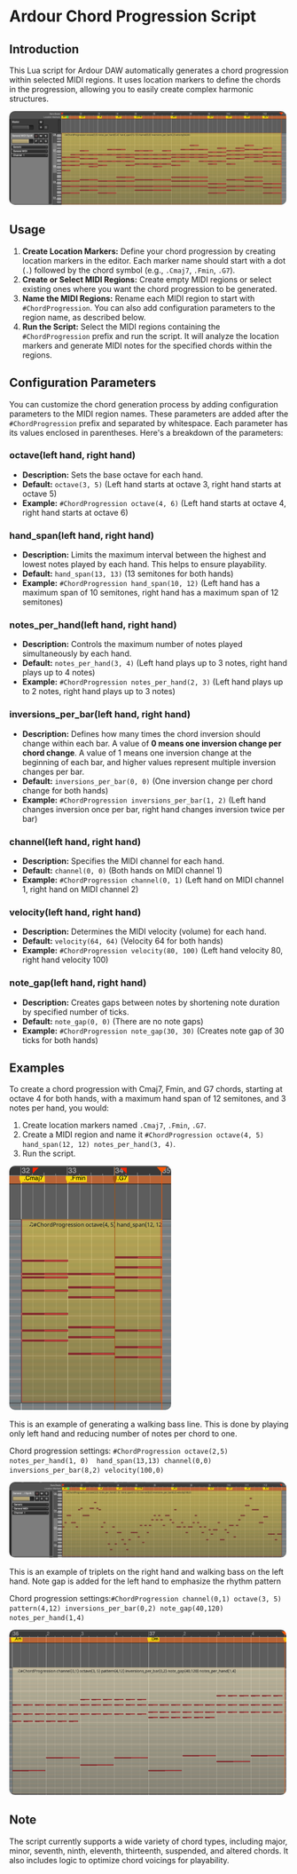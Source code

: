 
# Ardour Chord Progression Script

## Introduction

This Lua script for Ardour DAW automatically generates a chord progression within selected MIDI regions. It uses location markers to define the chords in the progression, allowing you to easily create complex harmonic structures.

<img src="src/images/img.png" alt="Example 1" style="max-width:500px; border-radius: 10px;">

## Usage

1. **Create Location Markers:** Define your chord progression by creating location markers in the editor. Each marker name should start with a dot (`.`) followed by the chord symbol (e.g., `.Cmaj7`, `.Fmin`, `.G7`).
2. **Create or Select MIDI Regions:** Create empty MIDI regions or select existing ones where you want the chord progression to be generated.
3. **Name the MIDI Regions:** Rename each MIDI region to start with `#ChordProgression`. You can also add configuration parameters to the region name, as described below.
4. **Run the Script:** Select the MIDI regions containing the `#ChordProgression` prefix and run the script. It will analyze the location markers and generate MIDI notes for the specified chords within the regions.

## Configuration Parameters

You can customize the chord generation process by adding configuration parameters to the MIDI region names. These parameters are added after the `#ChordProgression` prefix and separated by whitespace. Each parameter has its values enclosed in parentheses. Here's a breakdown of the parameters:

### octave(left hand, right hand)

* **Description:** Sets the base octave for each hand.
* **Default:** `octave(3, 5)` (Left hand starts at octave 3, right hand starts at octave 5)
* **Example:** `#ChordProgression octave(4, 6)` (Left hand starts at octave 4, right hand starts at octave 6)

### hand_span(left hand, right hand)

* **Description:** Limits the maximum interval between the highest and lowest notes played by each hand. This helps to ensure playability.
* **Default:** `hand_span(13, 13)` (13 semitones for both hands)
* **Example:** `#ChordProgression hand_span(10, 12)` (Left hand has a maximum span of 10 semitones, right hand has a maximum span of 12 semitones)

### notes_per_hand(left hand, right hand)

* **Description:** Controls the maximum number of notes played simultaneously by each hand.
* **Default:** `notes_per_hand(3, 4)` (Left hand plays up to 3 notes, right hand plays up to 4 notes)
* **Example:** `#ChordProgression notes_per_hand(2, 3)` (Left hand plays up to 2 notes, right hand plays up to 3 notes)

### inversions_per_bar(left hand, right hand)

* **Description:** Defines how many times the chord inversion should change within each bar. A value of **0 means one inversion change per chord change**. A value of 1 means one inversion change at the beginning of each bar, and higher values represent multiple inversion changes per bar.
* **Default:** `inversions_per_bar(0, 0)` (One inversion change per chord change for both hands)
* **Example:** `#ChordProgression inversions_per_bar(1, 2)` (Left hand changes inversion once per bar, right hand changes inversion twice per bar)

### channel(left hand, right hand)

* **Description:** Specifies the MIDI channel for each hand.
* **Default:** `channel(0, 0)` (Both hands on MIDI channel 1)
* **Example:** `#ChordProgression channel(0, 1)` (Left hand on MIDI channel 1, right hand on MIDI channel 2)

### velocity(left hand, right hand)

* **Description:** Determines the MIDI velocity (volume) for each hand.
* **Default:** `velocity(64, 64)` (Velocity 64 for both hands)
* **Example:** `#ChordProgression velocity(80, 100)` (Left hand velocity 80, right hand velocity 100)

### note_gap(left hand, right hand)

* **Description:** Creates gaps between notes by shortening note duration by specified number of ticks. 
* **Default:** `note_gap(0, 0)` (There are no note gaps)
* **Example:** `#ChordProgression note_gap(30, 30)` (Creates note gap of 30 ticks for both hands)

## Examples

To create a chord progression with Cmaj7, Fmin, and G7 chords, starting at octave 4 for both hands, with a maximum hand span of 12 semitones, and 3 notes per hand, you would:

1. Create location markers named `.Cmaj7`, `.Fmin`, `.G7`.
2. Create a MIDI region and name it `#ChordProgression octave(4, 5) hand_span(12, 12) notes_per_hand(3, 4)`.
3. Run the script.

<img src="src/images/img_1.png" alt="Example 2" style="max-width:500px; border-radius: 10px;">

This is an example of generating a walking bass line. This is done by playing only left hand and reducing number of notes per chord to one.

Chord progression settings: `#ChordProgression octave(2,5) notes_per_hand(1, 0)  hand_span(13,13) channel(0,0) inversions_per_bar(8,2) velocity(100,0)`

<img src="src/images/img_2.png" alt="Example 3" style="max-width:500px; border-radius: 10px;">

This is an example of triplets on the right hand and walking bass on the left hand. Note gap is added for the left hand to emphasize the rhythm pattern

Chord progression settings:`#ChordProgression channel(0,1) octave(3, 5) pattern(4,12) inversions_per_bar(0,2) note_gap(40,120) notes_per_hand(1,4)`

<img src="src/images/img_3.png" alt="Example 3" style="max-width:500px; border-radius: 10px;">


## Note

The script currently supports a wide variety of chord types, including major, minor, seventh, ninth, eleventh, thirteenth, suspended, and altered chords. It also includes logic to optimize chord voicings for playability.


